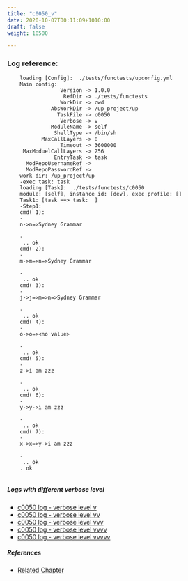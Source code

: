 ```yaml
---
title: "c0050_v"
date: 2020-10-07T00:11:09+1010:00
draft: false
weight: 10500

---
```


### Log reference: <no value>

```
    loading [Config]:  ./tests/functests/upconfig.yml
    Main config:
                 Version -> 1.0.0
                  RefDir -> ./tests/functests
                 WorkDir -> cwd
              AbsWorkDir -> /up_project/up
                TaskFile -> c0050
                 Verbose -> v
              ModuleName -> self
               ShellType -> /bin/sh
           MaxCallLayers -> 8
                 Timeout -> 3600000
     MaxModuelCallLayers -> 256
               EntryTask -> task
      ModRepoUsernameRef -> 
      ModRepoPasswordRef -> 
    work dir: /up_project/up
    -exec task: task
    loading [Task]:  ./tests/functests/c0050
    module: [self], instance id: [dev], exec profile: []
    Task1: [task ==> task:  ]
    -Step1:
    cmd( 1):
    -
    n->n=>Sydney Grammar
    
    -
     .. ok
    cmd( 2):
    -
    m->m=>n=>Sydney Grammar
    
    -
     .. ok
    cmd( 3):
    -
    j->j=>m=>n=>Sydney Grammar
    
    -
     .. ok
    cmd( 4):
    -
    o->o=><no value>
    
    -
     .. ok
    cmd( 5):
    -
    z->i am zzz
    
    -
     .. ok
    cmd( 6):
    -
    y->y->i am zzz
    
    -
     .. ok
    cmd( 7):
    -
    x->x=>y->i am zzz
    
    -
     .. ok
    . ok
    
```

##### Logs with different verbose level
* [c0050 log - verbose level v](../../logs/c0050_v)
* [c0050 log - verbose level vv](../../logs/c0050_vv)
* [c0050 log - verbose level vvv](../../logs/c0050_vvv)
* [c0050 log - verbose level vvvv](../../logs/c0050_vvvv)
* [c0050 log - verbose level vvvvv](../../logs/c0050_vvvvv)

##### References
* [Related Chapter](../../dvars/c0050)
